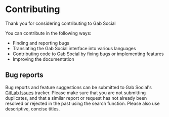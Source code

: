 Contributing
============

Thank you for considering contributing to Gab Social

You can contribute in the following ways:

- Finding and reporting bugs
- Translating the Gab Social interface into various languages
- Contributing code to Gab Social by fixing bugs or implementing features
- Improving the documentation


## Bug reports

Bug reports and feature suggestions can be submitted to Gab Social's [GitLab Issues](https://code.gab.com/gab/social/gab-social/issues) tracker. Please make sure that you are not submitting duplicates, and that a similar report or request has not already been resolved or rejected in the past using the search function. Please also use descriptive, concise titles.
